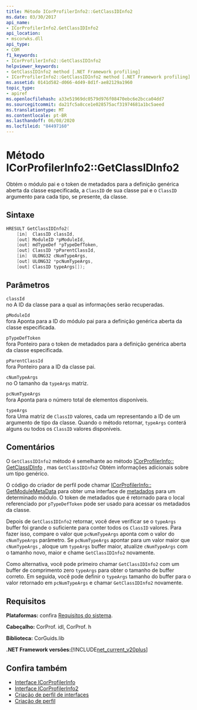 ```yaml
---
title: Método ICorProfilerInfo2::GetClassIDInfo2
ms.date: 03/30/2017
api_name:
- ICorProfilerInfo2.GetClassIDInfo2
api_location:
- mscorwks.dll
api_type:
- COM
f1_keywords:
- ICorProfilerInfo2::GetClassIDInfo2
helpviewer_keywords:
- GetClassIDInfo2 method [.NET Framework profiling]
- ICorProfilerInfo2::GetClassIDInfo2 method [.NET Framework profiling]
ms.assetid: 0141d582-d066-4d49-8d1f-ae82129a1960
topic_type:
- apiref
ms.openlocfilehash: a33e51969dc0579d976f08470ebc6e2bcca04dd7
ms.sourcegitcommit: da21fc5a8cce1e028575acf31974681a1bc5aeed
ms.translationtype: MT
ms.contentlocale: pt-BR
ms.lasthandoff: 06/08/2020
ms.locfileid: "84497160"
---
```

# <a name="icorprofilerinfo2getclassidinfo2-method"></a>Método ICorProfilerInfo2::GetClassIDInfo2
Obtém o módulo pai e o token de metadados para a definição genérica aberta da classe especificada, a `ClassID` de sua classe pai e o `ClassID` argumento para cada tipo, se presente, da classe.  
  
## <a name="syntax"></a>Sintaxe  
  
```cpp  
HRESULT GetClassIDInfo2(  
    [in]  ClassID classId,  
    [out] ModuleID *pModuleId,  
    [out] mdTypeDef *pTypeDefToken,  
    [out] ClassID *pParentClassId,  
    [in]  ULONG32 cNumTypeArgs,  
    [out] ULONG32 *pcNumTypeArgs,  
    [out] ClassID typeArgs[]);  
```  
  
## <a name="parameters"></a>Parâmetros  
 `classId`  
 no A ID da classe para a qual as informações serão recuperadas.  
  
 `pModuleId`  
 fora Aponta para a ID do módulo pai para a definição genérica aberta da classe especificada.  
  
 `pTypeDefToken`  
 fora Ponteiro para o token de metadados para a definição genérica aberta da classe especificada.  
  
 `pParentClassId`  
 fora Ponteiro para a ID da classe pai.  
  
 `cNumTypeArgs`  
 no O tamanho da `typeArgs` matriz.  
  
 `pcNumTypeArgs`  
 fora Aponta para o número total de elementos disponíveis.  
  
 `typeArgs`  
 fora Uma matriz de `ClassID` valores, cada um representando a ID de um argumento de tipo da classe. Quando o método retornar, `typeArgs` conterá alguns ou todos os `ClassID` valores disponíveis.  
  
## <a name="remarks"></a>Comentários  
 O `GetClassIDInfo2` método é semelhante ao método [ICorProfilerInfo:: GetClassIDInfo](icorprofilerinfo-getclassidinfo-method.md) , mas `GetClassIDInfo2` Obtém informações adicionais sobre um tipo genérico.  
  
 O código do criador de perfil pode chamar [ICorProfilerInfo:: GetModuleMetaData](icorprofilerinfo-getmodulemetadata-method.md) para obter uma interface de [metadados](../metadata/index.md) para um determinado módulo. O token de metadados que é retornado para o local referenciado por `pTypeDefToken` pode ser usado para acessar os metadados da classe.  
  
 Depois de `GetClassIDInfo2` retornar, você deve verificar se o `typeArgs` buffer foi grande o suficiente para conter todos os `ClassID` valores. Para fazer isso, compare o valor que `pcNumTypeArgs` aponta com o valor do `cNumTypeArgs` parâmetro. Se `pcNumTypeArgs` apontar para um valor maior que `cNumTypeArgs` , aloque um `typeArgs` buffer maior, atualize `cNumTypeArgs` com o tamanho novo, maior e chame `GetClassIDInfo2` novamente.  
  
 Como alternativa, você pode primeiro chamar `GetClassIDInfo2` com um buffer de comprimento zero `typeArgs` para obter o tamanho de buffer correto. Em seguida, você pode definir o `typeArgs` tamanho do buffer para o valor retornado em `pcNumTypeArgs` e chamar `GetClassIDInfo2` novamente.  
  
## <a name="requirements"></a>Requisitos  
 **Plataformas:** confira [Requisitos do sistema](../../get-started/system-requirements.md).  
  
 **Cabeçalho:** CorProf. idl, CorProf. h  
  
 **Biblioteca:** CorGuids.lib  
  
 **.NET Framework versões:**[!INCLUDE[net_current_v20plus](../../../../includes/net-current-v20plus-md.md)]  
  
## <a name="see-also"></a>Confira também

- [Interface ICorProfilerInfo](icorprofilerinfo-interface.md)
- [Interface ICorProfilerInfo2](icorprofilerinfo2-interface.md)
- [Criação de perfil de interfaces](profiling-interfaces.md)
- [Criação de perfil](index.md)
